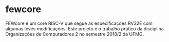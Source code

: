 # fewcore
FEWcore é um core RISC-V que segue as especificações RV32E com algumas leves modificações. Este projeto é o trabalho prático da disciplina Organizações de Computadores 2 no semestre 2018/2 da UFMG.
